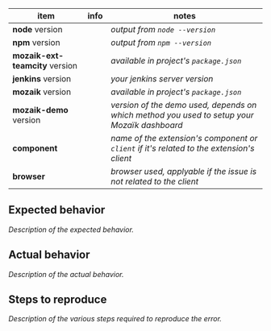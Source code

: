 item                           | info       | notes
-------------------------------|------------|---------------------------------------------------------------------------------------------
**node** version               |            | *output from `node --version`*
**npm** version                |            | *output from `npm --version`*
**mozaik-ext-teamcity** version|            | *available in project's `package.json`*
**jenkins** version            |            | *your jenkins server version*
**mozaik** version             |            | *available in project's `package.json`*
**mozaik-demo** version        |            | *version of the demo used, depends on which method you used to setup your Mozaïk dashboard*
**component**                  |            | *name of the extension's component or `client` if it's related to the extension's client*
**browser**                    |            | *browser used, applyable if the issue is not related to the client*

## Expected behavior

*Description of the expected behavior.*

## Actual behavior

*Description of the actual behavior.*

## Steps to reproduce

*Description of the various steps required to reproduce the error.*
